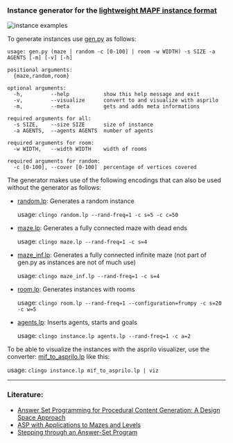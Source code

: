 ### Instance generator for the [lightweight MAPF instance format](https://github.com/krr-up/mapf-instance-format)

![instance examples](https://github.com/krr-up/mapf-instance-generators/blob/main/examples/example.png "instance examples")

To generate instances use [gen.py](https://github.com/krr-up/mapf-instance-generators/blob/main/gen.py) as follows:

```
usage: gen.py (maze | random -c [0-100] | room -w WIDTH) -s SIZE -a AGENTS [-m] [-v] [-h]

positional arguments:
  {maze,random,room}

optional arguments:
  -h,         --help           show this help message and exit
  -v,         --visualize      convert to and visualize with asprilo
  -m,         --meta           gets and adds meta informations

required arguments for all:
  -s SIZE,    --size SIZE      size of instance
  -a AGENTS,  --agents AGENTS  number of agents

required arguments for room:
  -w WIDTH,   --width WIDTH    width of rooms

required arguments for random:
  -c [0-100], --cover [0-100]  percentage of vertices covered
  ```
The generator makes use of the following encodings that can also be used without the generator as follows:

- [random.lp](https://github.com/krr-up/mapf-instance-generators/blob/main/encodings/random.lp): Generates a random instance

  usage: `clingo random.lp --rand-freq=1 -c s=5 -c c=50`
  
- [maze.lp](https://github.com/krr-up/mapf-instance-generators/blob/main/encodings/maze.lp): Generates a fully connected maze with dead ends

  usage: `clingo maze.lp --rand-freq=1 -c s=4`

- [maze_inf.lp](https://github.com/krr-up/mapf-instance-generators/blob/main/encodings/maze_inf.lp): Generates a fully connected infinite maze (not part of gen.py as instances are not of much use)

  usage: `clingo maze_inf.lp --rand-freq=1 -c s=4`

- [room.lp](https://github.com/krr-up/mapf-instance-generators/blob/main/encodings/room.lp): Generates instances with rooms

  usage: `clingo room.lp --rand-freq=1 --configuration=frumpy -c s=20 -c w=5` 

- [agents.lp](https://github.com/krr-up/mapf-instance-generators/blob/main/encodings/agents.lp): Inserts agents, starts and goals

  usage: `clingo instance.lp agents.lp --rand-freq=1 -c a=2 `

To be able to visualize the instances with the asprilo visualizer, use the converter: [mif_to_asprilo.lp](https://github.com/krr-up/mapf-instance-format/blob/main/mif_to_asprilo.lp) like this:

usage: `clingo instance.lp mif_to_asprilo.lp | viz`
___
### Literature:
- [Answer Set Programming for Procedural Content Generation: A Design Space Approach](https://doi.org/10.1109/TCIAIG.2011.2158545)
- [ASP with Applications to Mazes and Levels](https://doi.org/10.1007/978-3-319-42716-4_8)
- [Stepping through an Answer-Set Program](https://doi.org/10.1007/978-3-642-20895-9_13)
